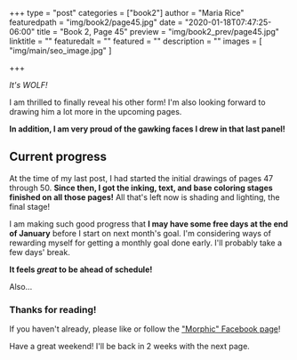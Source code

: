 +++
type = "post"
categories = ["book2"]
author = "Maria Rice"
featuredpath = "img/book2/page45.jpg"
date = "2020-01-18T07:47:25-06:00"
title = "Book 2, Page 45"
preview = "img/book2_prev/page45.jpg"
linktitle = ""
featuredalt = ""
featured = ""
description = ""
images = [ "img/main/seo_image.jpg" ]

+++

_It's WOLF!_

I am thrilled to finally reveal his other form! 
I'm also looking forward to drawing him a lot more in the upcoming pages. 

**In addition, I am very proud of the gawking faces I drew in that last panel!**

## Current progress

At the time of my last post, I had started the initial drawings of pages 47 through 50. 
**Since then, I got the inking, text, and base coloring stages finished on all those pages!** 
All that's left now is shading and lighting, the final stage! 

I am making such good progress that **I may have some free days at the end of January** before I start on next month's goal. 
I'm considering ways of rewarding myself for getting a monthly goal done early.
I'll probably take a few days' break. 

**It feels _great_ to be ahead of schedule!**

Also...

### Thanks for reading!

If you haven't already, please like or follow the ["Morphic" Facebook page](https://www.facebook.com/MorphicGraphicNovel)!

Have a great weekend! I'll be back in 2 weeks with the next page.
